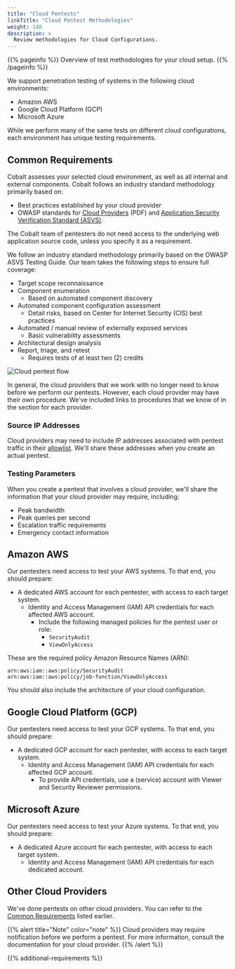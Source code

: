 ```yaml
---
title: "Cloud Pentests"
linkTitle: "Cloud Pentest Methodologies"
weight: 140
description: >
  Review methodologies for Cloud Configurations.
---
```


{{% pageinfo %}}
Overview of test methodologies for your cloud setup.
{{% /pageinfo %}}

We support penetration testing of systems in the following cloud environments:

- Amazon AWS
- Google Cloud Platform (GCP)
- Microsoft Azure

While we perform many of the same tests on different cloud configurations, each environment
has unique testing requirements.

## Common Requirements

Cobalt assesses your selected cloud environment, as well as all internal and external components. Cobalt
follows an industry standard methodology primarily based on:

- Best practices established by your cloud provider
- OWASP standards for [Cloud Providers](https://owasp.org/www-pdf-archive/Cloud-Top10-Security-Risks.pdf) (PDF)
  and [Application Security Verification Standard (ASVS)](../../../glossary#application-security-verification-standard-asvs).

The Cobalt team of pentesters do not need access to the underlying web application
source code, unless you specify it as a requirement.

We follow an industry standard methodology primarily based on the OWASP ASVS
Testing Guide. Our team takes the following steps to ensure full coverage:

- Target scope reconnaissance
- Component enumeration
  - Based on automated component discovery
- Automated component configuration assessment
  - Detail risks, based on Center for Internet Security (CIS) best practices
- Automated / manual review of externally exposed services
  - Basic vulnerability assessments
- Architectural design analysis
- Report, triage, and retest
  - Requires tests of at least two (2) credits

![Cloud pentest flow](/gsg/CloudPentest.png)

In general, the cloud providers that we work with no longer need to know before
we perform our pentests. However, each cloud provider may have their own procedure.
We've included links to procedures that we know of in the section for each provider.

### Source IP Addresses

Cloud providers may need to include IP addresses associated with pentest traffic in
their [allowlist](../../../glossary#allowlist). We'll share these addresses when you
create an actual pentest.

### Testing Parameters

When you create a pentest that involves a cloud provider, we'll share the information
that your cloud provider may require, including:

- Peak bandwidth
- Peak queries per second
- Escalation traffic requirements
- Emergency contact information 

## Amazon AWS

Our pentesters need access to test your AWS systems. To that end, you should prepare:

- A dedicated AWS account for each pentester, with access to each target system.
  - Identity and Access Management (IAM) API credentials for each affected AWS account.
    - Include the following managed policies for the pentest user or role:
      - `SecurityAudit`
      - `ViewOnlyAccess`

These are the required policy Amazon Resource Names (ARN):

```
arn:aws:iam::aws:policy/SecurityAudit
arn:aws:iam::aws:policy/job-function/ViewOnlyAccess
```

You should also include the architecture of your cloud configuration.

## Google Cloud Platform (GCP)

Our pentesters need access to test your GCP systems. To that end, you should prepare:

- A dedicated GCP account for each pentester, with access to each target system.
  - Identity and Access Management (IAM) API credentials for each affected GCP account.
    - To provide API credentials, use a (service) account with Viewer and Security Reviewer
      permissions.

## Microsoft Azure

Our pentesters need access to test your Azure systems. To that end, you should prepare:
- A dedicated Azure account for each pentester, with access to each target system.
  - Identity and Access Management (IAM) API credentials for each dedicated account.

## Other Cloud Providers

We've done pentests on other cloud providers. You can refer to the
[Common Requirements](#common-requirements) listed earlier.

{{% alert title="Note" color="note" %}}
Cloud providers may require notification before we perform a pentest. For
more information, consult the documentation for your cloud provider.
{{% /alert %}}

{{% additional-requirements %}}
